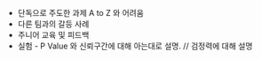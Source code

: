 
* 단독으로 주도한 과제 A to Z 와 어려움
* 다른 팀과의 갈등 사례
* 주니어 교육 및 피드백
* 실험 - P Value 와 신뢰구간에 대해 아는대로 설명. // 검정력에 대해 설명